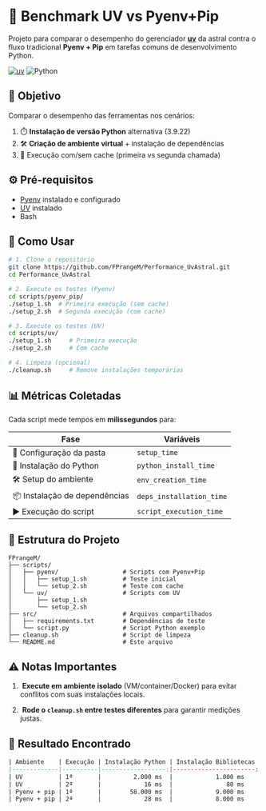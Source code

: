 <!-- # Performance_UvAstral -->
# 🚀 Benchmark UV vs Pyenv+Pip

Projeto para comparar o desempenho do gerenciador **[uv](https://github.com/astral-sh/uv)** da astral contra o fluxo tradicional **Pyenv + Pip** em tarefas comuns de desenvolvimento Python.

[![uv](https://img.shields.io/endpoint?url=https://raw.githubusercontent.com/astral-sh/uv/main/assets/badge/v0.json)](https://github.com/astral-sh/uv)
![Python](https://img.shields.io/badge/python-3.9%2B-blue)


## 🎯 Objetivo
Comparar o desempenho das ferramentas nos cenários:
1. ⏱️ **Instalação de versão Python** alternativa (3.9.22)
2. 🛠️ **Criação de ambiente virtual** + instalação de dependências
3. 🔄 Execução  com/sem cache (primeira vs segunda chamada)

## ⚙️ Pré-requisitos
- [Pyenv](https://github.com/pyenv/pyenv) instalado e configurado
- [UV](https://github.com/astral-sh/uv) instalado 
- Bash

## 🚀 Como Usar

```bash
# 1. Clone o repositório
git clone https://github.com/FPrangeM/Performance_UvAstral.git
cd Performance_UvAstral

# 2. Execute os testes (Pyenv)
cd scripts/pyenv_pip/
./setup_1.sh  # Primeira execução (sem cache)
./setup_2.sh  # Segunda execução (com cache)

# 3. Execute os testes (UV)
cd scripts/uv/
./setup_1.sh     # Primeira execução
./setup_2.sh     # Com cache

# 4. Limpeza (opcional)
./cleanup.sh     # Remove instalações temporárias
```

## 📊 Métricas Coletadas

Cada script mede tempos em **milissegundos** para:

|Fase|Variáveis|
|---|---|
|📂 Configuração da pasta|`setup_time`|
|🐍 Instalação do Python|`python_install_time`|
|🛠️ Setup do ambiente|`env_creation_time`|
|📦 Instalação de dependências|`deps_installation_time`|
|▶️ Execução do script|`script_execution_time`|

## 🧩 Estrutura do Projeto

```
FPrangeM/
├── scripts/
│   ├── pyenv/                  # Scripts com Pyenv+Pip
│   │   ├── setup_1.sh          # Teste inicial
│   │   └── setup_2.sh          # Teste com cache
│   └── uv/                     # Scripts com UV
│       ├── setup_1.sh
│       └── setup_2.sh
├── src/                        # Arquivos compartilhados
│   ├── requirements.txt        # Dependências de teste
│   └── script.py               # Script Python exemplo
├── cleanup.sh                  # Script de limpeza
└── README.md                   # Este arquivo
```

## ⚠️ Notas Importantes

1.  **Execute em ambiente isolado** (VM/container/Docker) para evitar conflitos com suas instalações locais.
    
2.  **Rode o `cleanup.sh` entre testes diferentes** para garantir medições justas.

    

## 📌 Resultado Encontrado

```mk
| Ambiente    | Execução | Instalação Python | Instalação Bibliotecas |
|-------------|----------|------------------:|-----------------------:|
| UV          | 1ª       |         2.000 ms  |            1.000 ms    |
| UV          | 2ª       |            16 ms  |               80 ms    |
| Pyenv + pip | 1ª       |        58.000 ms  |            9.000 ms    |
| Pyenv + pip | 2ª       |            28 ms  |            8.000 ms    |
```